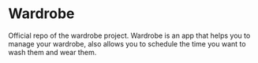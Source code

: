 # Wardrobe

Official repo of the wardrobe project.
Wardrobe is an app that helps you to manage your wardrobe, also allows you to schedule the time you want to wash them and wear them.
